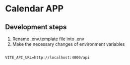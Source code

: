 # Calendar APP


## Development steps

1. Rename .env.template file into .env
2. Make the necessary changes of environment variables


```

VITE_API_URL=http://localhost:4000/api

```